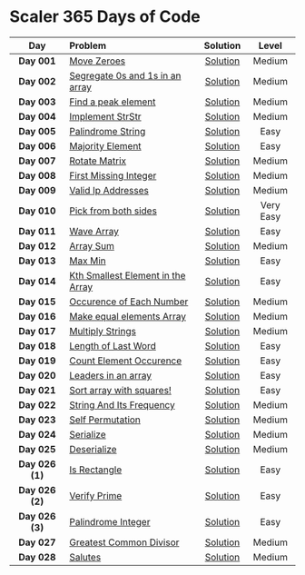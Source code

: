 # Scaler 365 Days of Code

|  Day  |  Problem  |  Solution  |  Level  |
|:-----:|:-----------|:-----------:|:-------:|
|  **Day 001**  |  [Move Zeroes](https://www.interviewbit.com/problems/move-zeroes/)  |  [Solution](https://github.com/kishanrajput23/Scaler-365-Days-of-Code/blob/main/Problems/Day_001.cpp)  |  Medium  |
|  **Day 002**  |  [Segregate 0s and 1s in an array](https://www.interviewbit.com/problems/segregate-0s-and-1s-in-an-array/)  |  [Solution](https://github.com/kishanrajput23/Scaler-365-Days-of-Code/blob/main/Problems/Day_002.cpp)  |  Medium  |
|  **Day 003**  |  [Find a peak element](https://www.interviewbit.com/problems/find-a-peak-element/)  |  [Solution](https://github.com/kishanrajput23/Scaler-365-Days-of-Code/blob/main/Problems/Day_003.cpp)  |  Medium  |
|  **Day 004**  |  [Implement StrStr](https://www.interviewbit.com/problems/implement-strstr/)  |  [Solution](https://github.com/kishanrajput23/Scaler-365-Days-of-Code/blob/main/Problems/Day_004.cpp)  |  Medium  |
|  **Day 005**  |  [Palindrome String](https://www.interviewbit.com/problems/palindrome-string/)  |  [Solution](https://github.com/kishanrajput23/Scaler-365-Days-of-Code/blob/main/Problems/Day_005.cpp)  |  Easy  |
|  **Day 006**  |  [Majority Element](https://www.interviewbit.com/problems/majority-element/)  |  [Solution](https://github.com/kishanrajput23/Scaler-365-Days-of-Code/blob/main/Problems/Day_006.cpp)  |  Easy  |
|  **Day 007**  |  [Rotate Matrix](https://www.interviewbit.com/problems/rotate-matrix/)  |  [Solution](https://github.com/kishanrajput23/Scaler-365-Days-of-Code/blob/main/Problems/Day_007.cpp)  |  Medium  |
|  **Day 008**  |  [First Missing Integer](https://www.interviewbit.com/problems/first-missing-integer/)  |  [Solution](https://github.com/kishanrajput23/Scaler-365-Days-of-Code/blob/main/Problems/Day_008.cpp)  |  Medium  |
|  **Day 009**  |  [Valid Ip Addresses](https://www.interviewbit.com/problems/valid-ip-addresses/)  |  [Solution](https://github.com/kishanrajput23/Scaler-365-Days-of-Code/blob/main/Problems/Day_009.cpp)  |  Medium  |
|  **Day 010**  |  [Pick from both sides](https://www.interviewbit.com/problems/pick-from-both-sides/)  |  [Solution](https://github.com/kishanrajput23/Scaler-365-Days-of-Code/blob/main/Problems/Day_010.cpp)  |  Very Easy  |
|  **Day 011**  |  [Wave Array](https://www.interviewbit.com/problems/wave-array/)  |  [Solution](https://github.com/kishanrajput23/Scaler-365-Days-of-Code/blob/main/Problems/Day_011.cpp)  |  Easy  |
|  **Day 012**  |  [Array Sum](https://www.interviewbit.com/problems/array-sum/)  |  [Solution](https://github.com/kishanrajput23/Scaler-365-Days-of-Code/blob/main/Problems/Day_012.cpp)  |  Medium  |
|  **Day 013**  |  [Max Min](https://www.interviewbit.com/problems/max-min-05542f2f-69aa-4253-9cc7-84eb7bf739c4/)  |  [Solution](https://github.com/kishanrajput23/Scaler-365-Days-of-Code/blob/main/Problems/Day_013.cpp)  |  Easy  |
|  **Day 014**  |  [Kth Smallest Element in the Array](https://www.interviewbit.com/problems/kth-smallest-element-in-the-array/)  |  [Solution](https://github.com/kishanrajput23/Scaler-365-Days-of-Code/blob/main/Problems/Day_014.cpp)  |  Easy  |
|  **Day 015**  |  [Occurence of Each Number](https://www.interviewbit.com/problems/occurence-of-each-number/)  |  [Solution](https://github.com/kishanrajput23/Scaler-365-Days-of-Code/blob/main/Problems/Day_015.cpp)  |  Medium  |
|  **Day 016**  |  [Make equal elements Array](https://www.interviewbit.com/problems/make-equal-elements-array/)  |  [Solution](https://github.com/kishanrajput23/Scaler-365-Days-of-Code/blob/main/Problems/Day_016.cpp)  |  Medium  |
|  **Day 017**  |  [Multiply Strings](https://www.interviewbit.com/problems/multiply-strings/)  |  [Solution](https://github.com/kishanrajput23/Scaler-365-Days-of-Code/blob/main/Problems/Day_017.cpp)  |  Medium  |
|  **Day 018**  |  [Length of Last Word](https://www.interviewbit.com/problems/length-of-last-word/)  |  [Solution](https://github.com/kishanrajput23/Scaler-365-Days-of-Code/blob/main/Problems/Day_018.cpp)  |  Easy  |
|  **Day 019**  |  [Count Element Occurence](https://www.interviewbit.com/problems/count-element-occurence/)  |  [Solution](https://github.com/kishanrajput23/Scaler-365-Days-of-Code/blob/main/Problems/Day_019.cpp)  |  Easy  |
|  **Day 020**  |  [Leaders in an array](https://www.interviewbit.com/problems/leaders-in-an-array/)  |  [Solution](https://github.com/kishanrajput23/Scaler-365-Days-of-Code/blob/main/Problems/Day_020.cpp)  |  Easy  |
|  **Day 021**  |  [Sort array with squares!](https://www.interviewbit.com/problems/sort-array-with-squares/)  |  [Solution](https://github.com/kishanrajput23/Scaler-365-Days-of-Code/blob/main/Problems/Day_021.cpp)  |  Easy  |
|  **Day 022**  |  [String And Its Frequency](https://www.interviewbit.com/problems/string-and-its-frequency/)  |  [Solution](https://github.com/kishanrajput23/Scaler-365-Days-of-Code/blob/main/Problems/Day_022.cpp)  |  Medium  |
|  **Day 023**  |  [Self Permutation](https://www.interviewbit.com/problems/self-permutation/)  |  [Solution](https://github.com/kishanrajput23/Scaler-365-Days-of-Code/blob/main/Problems/Day_023.cpp)  |  Medium  |
|  **Day 024**  |  [Serialize](https://www.interviewbit.com/problems/serialize/)  |  [Solution](https://github.com/kishanrajput23/Scaler-365-Days-of-Code/blob/main/Problems/Day_024.cpp)  |  Medium  |
|  **Day 025**  |  [Deserialize](https://www.interviewbit.com/problems/deserialize/)  |  [Solution](https://github.com/kishanrajput23/Scaler-365-Days-of-Code/blob/main/Problems/Day_025.cpp)  |  Medium  |
|  **Day 026 (1)**  |  [Is Rectangle](https://www.interviewbit.com/problems/is-rectangle/)  |  [Solution](https://github.com/kishanrajput23/Scaler-365-Days-of-Code/blob/main/Problems/Day_026_1.cpp)  |  Easy  |
|  **Day 026 (2)**  |  [Verify Prime](https://www.interviewbit.com/problems/verify-prime/)  |  [Solution](https://github.com/kishanrajput23/Scaler-365-Days-of-Code/blob/main/Problems/Day_026_2.cpp)  |  Easy  |
|  **Day 026 (3)**  |  [Palindrome Integer](https://www.interviewbit.com/problems/palindrome-integer/)  |  [Solution](https://github.com/kishanrajput23/Scaler-365-Days-of-Code/blob/main/Problems/Day_026_3.cpp)  |  Easy  |
|  **Day 027**  |  [Greatest Common Divisor](https://www.interviewbit.com/problems/greatest-common-divisor/)  |  [Solution](https://github.com/kishanrajput23/Scaler-365-Days-of-Code/blob/main/Problems/Day_027.cpp)  |  Medium  |
|  **Day 028**  |  [Salutes](https://www.interviewbit.com/problems/salutes/)  |  [Solution](https://github.com/kishanrajput23/Scaler-365-Days-of-Code/blob/main/Problems/Day_028.cpp)  |  Medium  |
